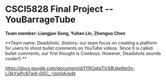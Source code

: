 # CSCI5828 Final Project -- YouBarrageTube
**Team member: Liangjun Song, Yuhan Lin, Zhenguo Chen**

**Team name: Deadshots. (history: our team focus on creating a platform for users to shoot bullet comments on YouTube videos. Since it is called bullet comments, our first thought is Cowboys. However, Deadshots sounds cooler!) **

https://docs.google.com/document/d/1YROqtq7iVS8Uke8m3y-Li3kYwPc87w9-i05C_-Uim0A/edit

